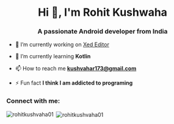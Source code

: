 <h1 align="center">Hi 👋, I'm Rohit Kushwaha</h1>
<h3 align="center">A passionate Android developer from India</h3>

- 🔭 I’m currently working on [Xed Editor](https://github.com/RohitKushvaha01/Xed-Editor)

- 🌱 I’m currently learning **Kotlin**

- 📫 How to reach me **kushvahar173@gmail.com**

- ⚡ Fun fact **I think I am addicted to programing**

<h3 align="left">Connect with me:</h3>
<p align="left">
</p>

<p><img align="left" src="https://github-readme-stats.vercel.app/api/top-langs?username=rohitkushvaha01&show_icons=true&locale=en&layout=compact" alt="rohitkushvaha01" /></p>

<p>&nbsp;<img align="center" src="https://github-readme-stats.vercel.app/api?username=rohitkushvaha01&show_icons=true&locale=en" alt="rohitkushvaha01" /></p>
